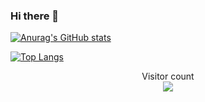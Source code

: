 ### Hi there 👋

[![Anurag's GitHub stats](https://github-readme-stats.vercel.app/api?username=ADarsiKorushe&theme=jolly)](https://github.com/ADarsiKorushe)

[![Top Langs](https://github-readme-stats.vercel.app/api/top-langs/?username=ADarsiKorushe&layout=compact&theme=jolly)](https://github.com/ADarsiKorushe)


<p align="center"> 
  Visitor count<br>
  <img src="https://profile-counter.glitch.me/ADarsiKorushe/count.svg" />
</p>

<!--
**ADarsiKorushe/ADarsiKorushe** is a ✨ _special_ ✨ repository because its `README.md` (this file) appears on your GitHub profile.

Here are some ideas to get you started:

- 🔭 I’m currently working on ...
- 🌱 I’m currently learning ...
- 👯 I’m looking to collaborate on ...
- 🤔 I’m looking for help with ...
- 💬 Ask me about ...
- 📫 How to reach me: ...
- 😄 Pronouns: ...
- ⚡ Fun fact: ...
-->
